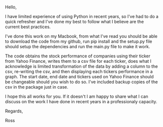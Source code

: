 Hello,

I have limited experience of using Python in recent years, so I've had to do a quick refresher and I've done my best to follow what I believe are the current best practices.

I've done this work on my Macbook, from what I've read you should be able to download the code from my github, run pip install and the setup.py file should setup the dependencies and run the main.py file to make it work.

The code obtains the stock performance of companies using their ticker from Yahoo Finance, writes them to a csv file for each ticker, does what I acknowledge is limited transformation of the data by adding a column to the csv, re-writing the csv, and then displaying each tickers performance in a graph.  The start date, end date and tickers used on Yahoo Finance should be changeable should you wish to do so.  I've included backup copies of the csv in the package just in case.

I hope this all works for you.  If it doesn't I am happy to share what I can discuss on the work I have done in recent years in a professionaly capacity.

Regards,

Ross
